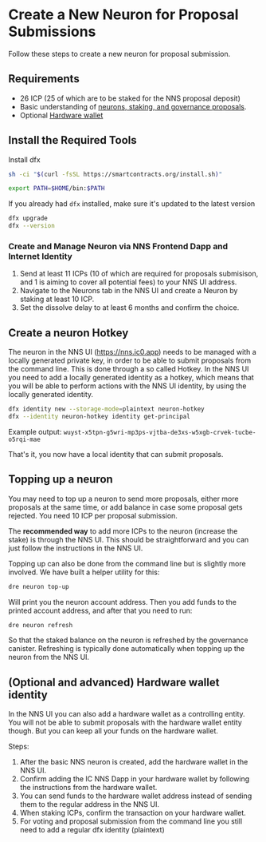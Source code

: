 # Create a New Neuron for Proposal Submissions

Follow these steps to create a new neuron for proposal submission.

## Requirements

- 26 ICP (25 of which are to be staked for the NNS proposal deposit)
- Basic understanding of [neurons, staking, and governance proposals](https://internetcomputer.org/docs/current/tokenomics/nns/nns-staking-voting-rewards).
- Optional [Hardware wallet](https://www.ledger.com/)

## Install the Required Tools

Install dfx
```bash
sh -ci "$(curl -fsSL https://smartcontracts.org/install.sh)"
```

```bash
export PATH=$HOME/bin:$PATH
```

If you already had `dfx` installed, make sure it's updated to the latest version
```bash
dfx upgrade
dfx --version
```

### Create and Manage Neuron via NNS Frontend Dapp and Internet Identity

1. Send at least 11 ICPs (10 of which are required for proposals submisison, and 1 is aiming to cover all potential fees) to your NNS UI address.
2. Navigate to the Neurons tab in the NNS UI and create a Neuron by staking at least 10 ICP.
3. Set the dissolve delay to at least 6 months and confirm the choice.

## Create a neuron Hotkey

The neuron in the NNS UI (https://nns.ic0.app) needs to be managed with a locally generated private key, in order to be able to submit proposals from the command line.
This is done through a so called Hotkey. In the NNS UI you need to add a locally generated identity as a hotkey, which means that you will be able to perform actions with the NNS UI identity, by using the locally generated identity.

```bash
dfx identity new --storage-mode=plaintext neuron-hotkey
dfx --identity neuron-hotkey identity get-principal
```
Example output: `wuyst-x5tpn-g5wri-mp3ps-vjtba-de3xs-w5xgb-crvek-tucbe-o5rqi-mae`

That's it, you now have a local identity that can submit proposals.

## Topping up a neuron

You may need to top up a neuron to send more proposals, either more proposals at the same time, or add balance in case some proposal gets rejected. You need 10 ICP per proposal submission.

The **recommended way** to add more ICPs to the neuron (increase the stake) is through the NNS UI. This should be straightforward and you can just follow the instructions in the NNS UI.

Topping up can also be done from the command line but is slightly more involved. We have built a helper utility for this:

```bash
dre neuron top-up
```
Will print you the neuron account address. Then you add funds to the printed account address, and after that you need to run:

```bash
dre neuron refresh
```

So that the staked balance on the neuron is refreshed by the governance canister. Refreshing is typically done automatically when topping up the neuron from the NNS UI.

## (Optional and advanced) Hardware wallet identity

In the NNS UI you can also add a hardware wallet as a controlling entity. You will not be able to submit proposals with the hardware wallet entity though. But you can keep all your funds on the hardware wallet.

Steps:

1. After the basic NNS neuron is created, add the hardware wallet in the NNS UI.
2. Confirm adding the IC NNS Dapp in your hardware wallet by following the instructions from the hardware wallet.
3. You can send funds to the hardware wallet address instead of sending them to the regular address in the NNS UI.
4. When staking ICPs, confirm the transaction on your hardware wallet.
5. For voting and proposal submission from the command line you still need to add a regular dfx identity (plaintext)
